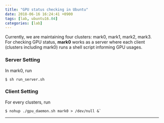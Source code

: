 ```yaml
---
title: "GPU status checking in Ubuntu"
date: 2018-06-16 16:24:41 +0900
tags: [lab, ubuntu16.04]
categories: [lab]
---
```

Currently, we are maintaining four clusters: mark0, mark1, mark2, mark3.<br/>
For checking GPU status, **mark0** works as a server where each client (clusters including mark0) runs a shell script informing GPU usages.

### Server Setting
In mark0, run
```shell
$ sh run_server.sh
```

### Client Setting
For every clusters, run
```shell
$ nohup ./gpu_daemon.sh mark0 > /dev/null &`
```

---

